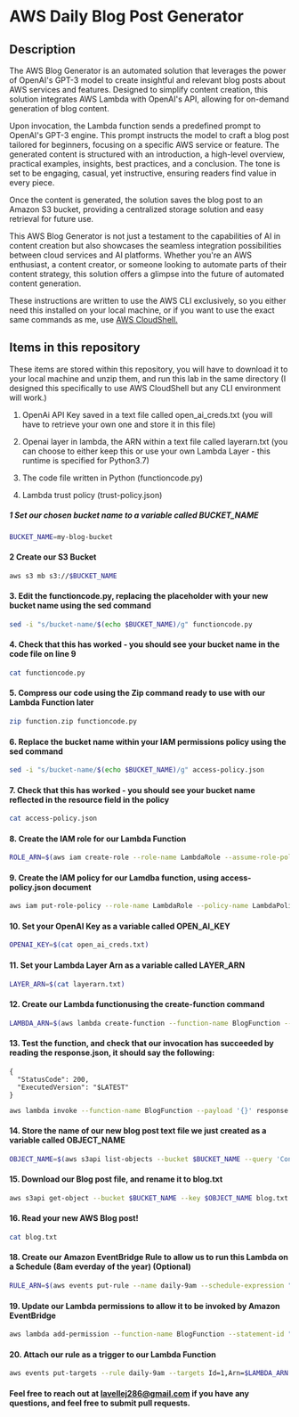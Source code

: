 # AWS Daily Blog Post Generator

## Description

The AWS Blog Generator is an automated solution that leverages the power of OpenAI's GPT-3 model to create insightful and relevant blog posts about AWS services and features. Designed to simplify content creation, this solution integrates AWS Lambda with OpenAI's API, allowing for on-demand generation of blog content.

Upon invocation, the Lambda function sends a predefined prompt to OpenAI's GPT-3 engine. This prompt instructs the model to craft a blog post tailored for beginners, focusing on a specific AWS service or feature. The generated content is structured with an introduction, a high-level overview, practical examples, insights, best practices, and a conclusion. The tone is set to be engaging, casual, yet instructive, ensuring readers find value in every piece.

Once the content is generated, the solution saves the blog post to an Amazon S3 bucket, providing a centralized storage solution and easy retrieval for future use.

This AWS Blog Generator is not just a testament to the capabilities of AI in content creation but also showcases the seamless integration possibilities between cloud services and AI platforms. Whether you're an AWS enthusiast, a content creator, or someone looking to automate parts of their content strategy, this solution offers a glimpse into the future of automated content generation.

These instructions are written to use the AWS CLI exclusively, so you either need this installed on your local machine, or if you want to use the exact same commands as me, use [AWS CloudShell.](https://aws.amazon.com/cloudshell/)

## Items in this repository

These items are stored within this repository, you will have to download it to your local machine and unzip them, and run this lab in the same directory (I designed this specifically to use AWS CloudShell but any CLI environment will work.)

1. OpenAi API Key saved in a text file called open_ai_creds.txt (you will have to retrieve your own one and store it in this file)

2. Openai layer in lambda, the ARN within a text file called layerarn.txt (you can choose to either keep this or use your own Lambda Layer - this runtime is specified for Python3.7)

3. The code file written in Python (functioncode.py)

4. Lambda trust policy (trust-policy.json)

##### 1 Set our chosen bucket name to a variable called BUCKET_NAME

  ```bash
  BUCKET_NAME=my-blog-bucket
  ```
#### 2 Create our S3 Bucket

  ```bash
  aws s3 mb s3://$BUCKET_NAME
  ```

#### 3. Edit the functioncode.py, replacing the placeholder with your new bucket name using the sed command

  ```bash
  sed -i "s/bucket-name/$(echo $BUCKET_NAME)/g" functioncode.py
  ```

#### 4. Check that this has worked - you should see your bucket name in the code file on line 9

  ```bash
  cat functioncode.py
  ```

#### 5. Compress our code using the Zip command ready to use with our Lambda Function later

  ```bash
  zip function.zip functioncode.py
  ```

#### 6. Replace the bucket name within your IAM permissions policy using the sed command

  ```bash
  sed -i "s/bucket-name/$(echo $BUCKET_NAME)/g" access-policy.json
  ```

#### 7. Check that this has worked - you should see your bucket name reflected in the resource field in the policy

  ```bash
  cat access-policy.json
  ```

#### 8. Create the IAM role for our Lambda Function

  ```bash
  ROLE_ARN=$(aws iam create-role --role-name LambdaRole --assume-role-policy-document file://trust-policy.json --query 'Role.Arn' --output text)
  ```

#### 9. Create the IAM policy for our Lamdba function, using access-policy.json document

  ```bash
  aws iam put-role-policy --role-name LambdaRole --policy-name LambdaPolicy --policy-document file://access-policy.json
  ```

#### 10. Set your OpenAI Key as a variable called OPEN_AI_KEY

  ```bash
  OPENAI_KEY=$(cat open_ai_creds.txt)
  ```

#### 11. Set your Lambda Layer Arn as a variable called LAYER_ARN

  ```bash
  LAYER_ARN=$(cat layerarn.txt)
  ```

#### 12. Create our Lambda functionusing the create-function command


  ```bash
  LAMBDA_ARN=$(aws lambda create-function --function-name BlogFunction --zip-file fileb://function.zip --role $ROLE_ARN --layers $LAYER_ARN --runtime python3.7 --handler functioncode.lambda_handler --environment "Variables={OPENAI_API_KEY=$OPENAI_KEY}" --timeout 180 --query 'FunctionArn' --output text)
  ```

#### 13. Test the function, and check that our invocation has succeeded by reading the response.json, it should say the following:

  ```
  {
    "StatusCode": 200,
    "ExecutedVersion": "$LATEST"
  }
  ```

  ```bash
  aws lambda invoke --function-name BlogFunction --payload '{}' response.json && cat response.json
  ```

#### 14. Store the name of our new blog post text file we just created as a variable called OBJECT_NAME 

  ```bash
  OBJECT_NAME=$(aws s3api list-objects --bucket $BUCKET_NAME --query 'Contents[0].Key' --output text)
  ```

#### 15. Download our Blog post file, and rename it to blog.txt

  ```bash
  aws s3api get-object --bucket $BUCKET_NAME --key $OBJECT_NAME blog.txt
  ```

#### 16. Read your new AWS Blog post!

  ```bash
  cat blog.txt
  ```

#### 18. Create our Amazon EventBridge Rule to allow us to run this Lambda on a Schedule (8am everday of the year) (Optional)

  ```bash
  RULE_ARN=$(aws events put-rule --name daily-9am --schedule-expression "cron(0 8 * * ? *)" --query 'RuleArn' --output text)
  ```

#### 19. Update our Lambda permissions to allow it to be invoked by Amazon EventBridge

  ```bash
  aws lambda add-permission --function-name BlogFunction --statement-id "EventbridgeInvokeRule" --action 'lambda:InvokeFunction' --principal events.amazonaws.com --source-arn $RULE_ARN
  ```

#### 20. Attach our rule as a trigger to our Lambda Function

  ```bash
  aws events put-targets --rule daily-9am --targets Id=1,Arn=$LAMBDA_ARN
  ```

#### Feel free to reach out at lavellej286@gmail.com if you have any questions, and feel free to submit pull requests. 
